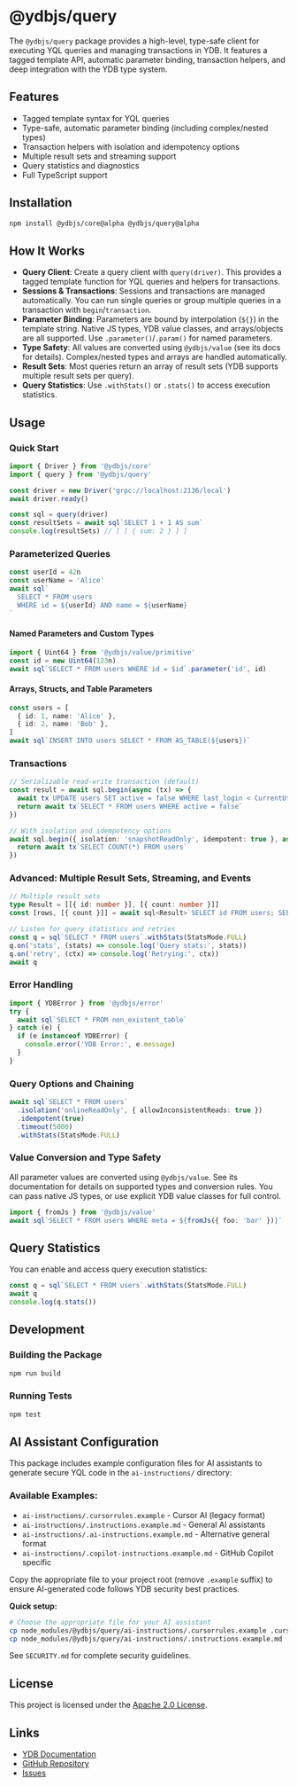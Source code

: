 # @ydbjs/query

The `@ydbjs/query` package provides a high-level, type-safe client for executing YQL queries and managing transactions in YDB. It features a tagged template API, automatic parameter binding, transaction helpers, and deep integration with the YDB type system.

## Features

- Tagged template syntax for YQL queries
- Type-safe, automatic parameter binding (including complex/nested types)
- Transaction helpers with isolation and idempotency options
- Multiple result sets and streaming support
- Query statistics and diagnostics
- Full TypeScript support

## Installation

```sh
npm install @ydbjs/core@alpha @ydbjs/query@alpha
```

## How It Works

- **Query Client**: Create a query client with `query(driver)`. This provides a tagged template function for YQL queries and helpers for transactions.
- **Sessions & Transactions**: Sessions and transactions are managed automatically. You can run single queries or group multiple queries in a transaction with `begin`/`transaction`.
- **Parameter Binding**: Parameters are bound by interpolation (`${}`) in the template string. Native JS types, YDB value classes, and arrays/objects are all supported. Use `.parameter()`/`.param()` for named parameters.
- **Type Safety**: All values are converted using `@ydbjs/value` (see its docs for details). Complex/nested types and arrays are handled automatically.
- **Result Sets**: Most queries return an array of result sets (YDB supports multiple result sets per query).
- **Query Statistics**: Use `.withStats()` or `.stats()` to access execution statistics.

## Usage

### Quick Start

```ts
import { Driver } from '@ydbjs/core'
import { query } from '@ydbjs/query'

const driver = new Driver('grpc://localhost:2136/local')
await driver.ready()

const sql = query(driver)
const resultSets = await sql`SELECT 1 + 1 AS sum`
console.log(resultSets) // [ [ { sum: 2 } ] ]
```

### Parameterized Queries

```ts
const userId = 42n
const userName = 'Alice'
await sql`
  SELECT * FROM users
  WHERE id = ${userId} AND name = ${userName}
`
```

#### Named Parameters and Custom Types

```ts
import { Uint64 } from '@ydbjs/value/primitive'
const id = new Uint64(123n)
await sql`SELECT * FROM users WHERE id = $id`.parameter('id', id)
```

#### Arrays, Structs, and Table Parameters

```ts
const users = [
  { id: 1, name: 'Alice' },
  { id: 2, name: 'Bob' },
]
await sql`INSERT INTO users SELECT * FROM AS_TABLE(${users})`
```

### Transactions

```ts
// Serializable read-write transaction (default)
const result = await sql.begin(async (tx) => {
  await tx`UPDATE users SET active = false WHERE last_login < CurrentUtcTimestamp() - Interval('P1Y')`
  return await tx`SELECT * FROM users WHERE active = false`
})

// With isolation and idempotency options
await sql.begin({ isolation: 'snapshotReadOnly', idempotent: true }, async (tx) => {
  return await tx`SELECT COUNT(*) FROM users`
})
```

### Advanced: Multiple Result Sets, Streaming, and Events

```ts
// Multiple result sets
type Result = [[{ id: number }], [{ count: number }]]
const [rows, [{ count }]] = await sql<Result>`SELECT id FROM users; SELECT COUNT(*) as count FROM users;`

// Listen for query statistics and retries
const q = sql`SELECT * FROM users`.withStats(StatsMode.FULL)
q.on('stats', (stats) => console.log('Query stats:', stats))
q.on('retry', (ctx) => console.log('Retrying:', ctx))
await q
```

### Error Handling

```ts
import { YDBError } from '@ydbjs/error'
try {
  await sql`SELECT * FROM non_existent_table`
} catch (e) {
  if (e instanceof YDBError) {
    console.error('YDB Error:', e.message)
  }
}
```

### Query Options and Chaining

```ts
await sql`SELECT * FROM users`
  .isolation('onlineReadOnly', { allowInconsistentReads: true })
  .idempotent(true)
  .timeout(5000)
  .withStats(StatsMode.FULL)
```

### Value Conversion and Type Safety

All parameter values are converted using `@ydbjs/value`. See its documentation for details on supported types and conversion rules. You can pass native JS types, or use explicit YDB value classes for full control.

```ts
import { fromJs } from '@ydbjs/value'
await sql`SELECT * FROM users WHERE meta = ${fromJs({ foo: 'bar' })}`
```

## Query Statistics

You can enable and access query execution statistics:

```ts
const q = sql`SELECT * FROM users`.withStats(StatsMode.FULL)
await q
console.log(q.stats())
```

## Development

### Building the Package

```sh
npm run build
```

### Running Tests

```sh
npm test
```

## AI Assistant Configuration

This package includes example configuration files for AI assistants to generate secure YQL code in the `ai-instructions/` directory:

### Available Examples:

- `ai-instructions/.cursorrules.example` - Cursor AI (legacy format)
- `ai-instructions/.instructions.example.md` - General AI assistants
- `ai-instructions/.ai-instructions.example.md` - Alternative general format
- `ai-instructions/.copilot-instructions.example.md` - GitHub Copilot specific

Copy the appropriate file to your project root (remove `.example` suffix) to ensure AI-generated code follows YDB security best practices.

**Quick setup:**

```bash
# Choose the appropriate file for your AI assistant
cp node_modules/@ydbjs/query/ai-instructions/.cursorrules.example .cursorrules
cp node_modules/@ydbjs/query/ai-instructions/.instructions.example.md .instructions.md
```

See `SECURITY.md` for complete security guidelines.

## License

This project is licensed under the [Apache 2.0 License](../../LICENSE).

## Links

- [YDB Documentation](https://ydb.tech)
- [GitHub Repository](https://github.com/ydb-platform/ydb-js-sdk)
- [Issues](https://github.com/ydb-platform/ydb-js-sdk/issues)
